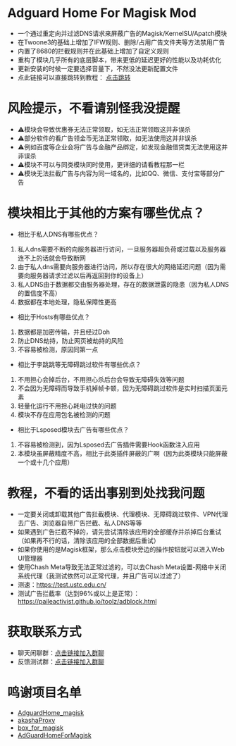 # Adguard Home For Magisk Mod
- 一个通过重定向并过滤DNS请求来屏蔽广告的Magisk/KernelSU/Apatch模块
- 在Twoone3的基础上增加了IFW规则、删除/占用广告文件夹等方法禁用广告
- 内置了8680的拦截规则并在此基础上增加了自定义规则
- 重构了模块几乎所有的底层脚本，带来更低的延迟更好的性能以及功耗优化
- 更新安装的时候一定要选择音量下，不然没法更新配置文件
- 点此链接可以直接跳转到教程： [点击跳转](https://github.com/liuzq2002/Adguard-Home-For-Magisk-Mod#%E6%95%99%E7%A8%8B%E4%B8%8D%E7%9C%8B%E7%9A%84%E8%AF%9D%E5%87%BA%E4%BA%8B%E5%88%AB%E5%88%B0%E5%A4%84%E6%89%BE%E6%88%91%E9%97%AE%E9%A2%98)
# 风险提示，不看请别怪我没提醒
- ⚠️模块会导致优惠券无法正常领取，如无法正常领取这并非误杀
- ⚠️部分软件的看广告领金币无法正常领取，如无法使用这并非误杀
- ⚠️例如百度等企业会将广告与金融产品绑定，如发现金融借贷类无法使用这并非误杀
- ⚠️模块不可以与同类模块同时使用，更详细的请看教程那一栏
- ⚠️模块无法拦截广告与内容为同一域名的，比如QQ、微信、支付宝等部分广告
# 模块相比于其他的方案有哪些优点？
- 相比于私人DNS有哪些优点？
1. 私人dns需要不断的向服务器进行访问，一旦服务器超负荷或过载以及服务器连不上的话就会导致断网
2. 由于私人dns需要向服务器进行访问，所以存在很大的网络延迟问题（因为需要向服务器请求过滤以后再返回到你的设备上）
3. 私人DNS由于数据都交由服务器处理，存在的数据泄露的隐患（因为私人DNS的置信度不高）
4. 数据都在本地处理，隐私保障性更高
- 相比于Hosts有哪些优点？
1. 数据都是加密传输，并且经过Doh
2. 防止DNS劫持，防止网页被劫持的风险
3. 不容易被检测，原因同第一点
- 相比于李跳跳等无障碍跳过软件有哪些优点？
1. 不用担心会掉后台，不用担心杀后台会导致无障碍失效等问题
2. 不会因为无障碍而导致手机掉帧卡顿，因为无障碍跳过软件是实时扫描页面元素
3. 轻量化运行不用担心耗电过快的问题
4. 模块不存在应用包名被检测的问题
- 相比于Lsposed模块去广告有哪些优点？
1. 不容易被检测到，因为Lsposed去广告插件需要Hook函数注入应用
2. 本模块虽屏蔽精度不高，相比于此类插件屏蔽的广啊（因为此类模块只能屏蔽一个或十几个应用）
# 教程，不看的话出事别到处找我问题
- 一定要关闭或卸载其他广告拦截模块、代理模块、无障碍跳过软件、VPN代理去广告、浏览器自带广告拦截、私人DNS等等
- 如果遇到广告拦截不掉的，请先尝试清除该应用的全部缓存并杀掉后台重试（如果再不行的话，清除该应用的全部数据后重试）
- 如果你使用的是Magisk框架，那么点击模块旁边的操作按钮就可以进入Web UI管理器
- 使用Chash Meta导致无法正常过滤的，可以去Chash Meta设置-网络中关闭系统代理（我测试依然可以正常代理，并且广告可以过滤了）
- 测速：https://test.ustc.edu.cn/
- 测试广告拦截率（达到96%或以上是正常）：https://paileactivist.github.io/toolz/adblock.html
# 获取联系方式
- 聊天闲聊群：[点击链接加入群聊](https://qun.qq.com/universal-share/share?ac=1&authKey=l2FNOfui75SDr9n8qTfNjibiF1aTpQ%2B0cmJrw7iKnj%2B95dyExNG5LrdCJu5%2FEKrQ&busi_data=eyJncm91cENvZGUiOiI3NDY2NDA0NjQiLCJ0b2tlbiI6ImhOUWgzVTFPYnRUcEw1ZEJ1TnhkOGI4b0ZQSFV6cmtuVkludk5EcDR4WTFXSU5PelVmdnZoUHIwOGEreHVnNEYiLCJ1aW4iOiIzMzEzODI0NTc1In0%3D&data=8QbRVdmvcvuIPhoaZYMQRNm8tdG9QvQ_d6dLJvGEW_XEOWLbexxs8SgTRPfW51Tpe7IGWAu3PpizEpFa9oO1LQ&svctype=4&tempid=h5_group_info)
- 反馈测试群：[点击链接加入群聊](https://qun.qq.com/universal-share/share?ac=1&authKey=xuYEMvAvyzLDhQ58xxwN71dyblHMrMB9YSG4ZpFpKrFz1NT4WdL19uSE4XJE1dt6&busi_data=eyJncm91cENvZGUiOiI1ODQwNjM0NDMiLCJ0b2tlbiI6Im9aM2R1ejBUeDJSWDVJaWNFdmE3bE5YdDdUam5OczZ3R2Z1MmFrYTlpZXNGV2EySFlZRVQrQ0NDOEhoSGZhTHEiLCJ1aW4iOiIzMzEzODI0NTc1In0%3D&data=e5gCMNYudfN2GeBXHTj6s3dwh37WNTWTcpws90_eZ_huBBXuanzL6MQ1FvfjRxLxN3oraEJUF8QAhN0oYAErKA&svctype=4&tempid=h5_group_info)
# 鸣谢项目名单
- [AdguardHome_magisk](https://github.com/410154425/AdGuardHome_magisk)
- [akashaProxy](https://github.com/ModuleList/akashaProxy)
- [box_for_magisk](https://github.com/taamarin/box_for_magisk)
- [AdGuardHomeForMagisk](https://github.com/twoone-3/AdGuardHomeForMagisk)
